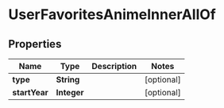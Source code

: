 

# UserFavoritesAnimeInnerAllOf


## Properties

| Name | Type | Description | Notes |
|------------ | ------------- | ------------- | -------------|
|**type** | **String** |  |  [optional] |
|**startYear** | **Integer** |  |  [optional] |



